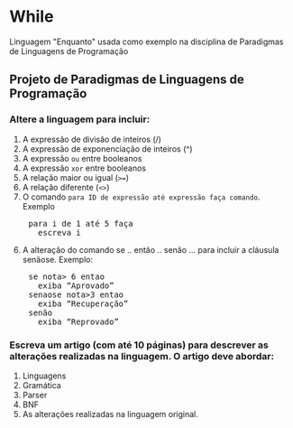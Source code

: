 While
=====

Linguagem "Enquanto" usada como exemplo na disciplina de Paradigmas de Linguagens de Programação


## Projeto de Paradigmas de Linguagens de Programação

### Altere a linguagem para incluir:
1. A expressão de divisão de inteiros (/)
2. A expressão de exponenciação de inteiros (^)
3. A expressão `ou` entre booleanos
4. A expressão `xor` entre booleanos
5. A relação maior ou igual (`>=`)
6. A relação diferente (`<>`)
5. O comando `para ID de expressão até expressão faça comando`. Exemplo
<pre>
    para i de 1 até 5 faça
      escreva i
</pre>
6. A alteração do comando se .. então .. senão ... para incluir a cláusula senãose. Exemplo:
<pre>
    se nota> 6 entao
      exiba “Aprovado”
    senaose nota>3 entao
      exiba “Recuperação”
    senão
      exiba “Reprovado”
</pre>

### Escreva um artigo (com até 10 páginas) para descrever as alterações realizadas na linguagem. O artigo deve abordar:
1. Linguagens
2. Gramática
3. Parser
4. BNF
5. As alterações realizadas na linguagem original.
